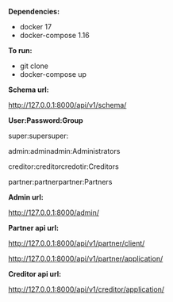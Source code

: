 **Dependencies:** 
- docker 17
- docker-compose 1.16

**To run:**
- git clone
- docker-compose up

**Schema url:**

http://127.0.0.1:8000/api/v1/schema/

**User:Password:Group**

super:supersuper:

admin:adminadmin:Administrators

creditor:creditorcredotir:Creditors

partner:partnerpartner:Partners

**Admin url:**

http://127.0.0.1:8000/admin/

**Partner api url:**

http://127.0.0.1:8000/api/v1/partner/client/

http://127.0.0.1:8000/api/v1/partner/application/

**Creditor api url:**

http://127.0.0.1:8000/api/v1/creditor/application/
